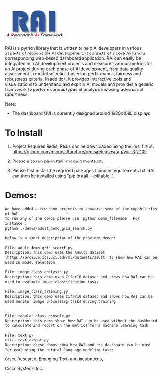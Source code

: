  


<img src="docs/images/rai_logo_blue3.png" alt="flame logo" width="200"/>

RAI is a python library that is written to help AI developers in various aspects of responsible AI development. It consists of a core API and a corresponding web-based dashboard application. RAI can easily be integrated into AI development projects and measures various metrics for an AI project during each phase of AI development, from data quality assessment to model selection based on performance, fairness and robustness criteria. In addition, it provides interactive tools and visualizations to understand and explain AI models and provides a generic framework to perform various types of analysis including adversarial robustness.  

Note:  
 -  The dashboard GUI is currently designed around 1920x1080 displays 

# To Install
1) Project Requires Redis. Redis can be downloaded using the .msi file at: https://github.com/microsoftarchive/redis/releases/tag/win-3.2.100  

2) Please also run pip install -r requirements.txt.

3) Please first install the required packages found in requirements.txt. RAI can then be installed using "pip install --editable .".

# Demos:
    We have added a few demo projects to showcase some of the capabilities of RAI.
    to run any of the demos please use 'python demo_filename'. For instance : 
    python ./demos/adult_demo_grid_search.py

    below is a short description of the provided demos:

    File: adult_demo_grid_search.py 
    Description: This demo uses the Adults dataset (https://archive.ics.uci.edu/ml/datasets/adult) to show how RAI can be used in model selection

    File: image_class_analysis.py 
    Description: this demo uses Cifar10 dataset and shows how RAI can be used to evaluate image classification tasks
    
    File: image_class_training.py 
    Description: this demo uses Cifar10 dataset and shows how RAI can be used monitor image processing tasks during training
    
    
    File: tabular_class_console.py 
    Description: this demo shows how RAI can be used without the dashboard to calculate and report on the metrics for a machine learning task
    
    File: text.py 
    File: text_output.py 
    Description: these demos show how RAI and its dashboard can be used for evaluating the natural language modeling tasks
    
     

 
Cisco Research, Emerging Tech and Incubations,

Cisco Systems Inc. 
